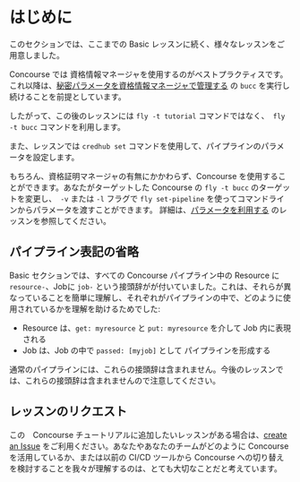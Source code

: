 # はじめに

このセクションでは、ここまでの Basic レッスンに続く、様々なレッスンをご用意しました。

Concourse では 資格情報マネージャを使用するのがベストプラクティスです。これ以降は、[秘密パラメータを資格情報マネージャで管理する](/basics/secret-parameters.md) の `bucc` を実行し続けることを前提としています。

したがって、この後のレッスンには `fly -t tutorial` コマンドではなく、` fly -t bucc` コマンドを利用します。

また、レッスンでは `credhub set` コマンドを使用して、パイプラインのパラメータを設定します。

もちろん、資格証明マネージャの有無にかかわらず、Concourse を使用することができます。あなたがターゲットした Concourse の `fly -t bucc` のターゲットを変更し、` -v` または `-l` フラグで `fly set-pipeline` を使ってコマンドラインからパラメータを渡すことができます。 詳細は、[パラメータを利用する](/basics/parameters.md) のレッスンを参照してください。

## パイプライン表記の省略

Basic セクションでは、すべての Concourse パイプライン中の Resource に `resource-`、Jobに `job-` という接頭辞がが付いていました。これは、それらが異なっていることを簡単に理解し、それぞれがパイプラインの中で、どのように使用されているかを理解を助けるためでした:

* Resource は、`get: myresource` と `put: myresource` を介して Job 内に表現される
* Job は、Job の中で `passed: [myjob]` として パイプラインを形成する

通常のパイプラインには、これらの接頭辞は含まれません。今後のレッスンでは、これらの接頭辞は含まれませんので注意してください。

## レッスンのリクエスト

この　Concourse チュートリアルに追加したいレッスンがある場合は、[create an Issue](https://github.com/starkandwayne/concourse-tutorial/issues) をご利用ください。あなたやあなたのチームがどのように Concourse を活用しているか、または以前の CI/CD ツールから Concourse への切り替えを検討することを我々が理解するのは、とても大切なことだと考えています。
